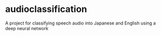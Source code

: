 # audioclassification
A project for classifying speech audio into Japanese and English using a deep neural network
